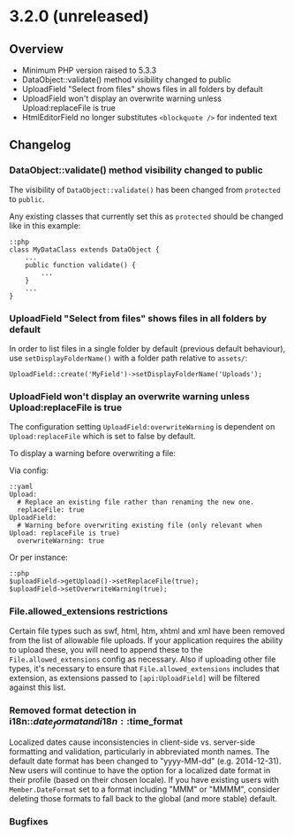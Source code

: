 # 3.2.0 (unreleased)

## Overview

 * Minimum PHP version raised to 5.3.3
 * DataObject::validate() method visibility changed to public
 * UploadField "Select from files" shows files in all folders by default
 * UploadField won't display an overwrite warning unless Upload:replaceFile is true
 * HtmlEditorField no longer substitutes `<blockquote />` for indented text

## Changelog

### DataObject::validate() method visibility changed to public

The visibility of `DataObject::validate()` has been changed from `protected` to `public`.

Any existing classes that currently set this as `protected` should be changed like in
this example:

	::php
	class MyDataClass extends DataObject {
		...
		public function validate() {
			...
		}
		...
	}

### UploadField "Select from files" shows files in all folders by default

In order to list files in a single folder by default (previous default behaviour), 
use `setDisplayFolderName()` with a folder path relative to `assets/`:

	UploadField::create('MyField')->setDisplayFolderName('Uploads');

### UploadField won't display an overwrite warning unless Upload:replaceFile is true

The configuration setting `UploadField:overwriteWarning` is dependent on `Upload:replaceFile` 
which is set to false by default.

To display a warning before overwriting a file:

Via config:

	::yaml
	Upload:
	  # Replace an existing file rather than renaming the new one.
	  replaceFile: true
	UploadField:
	  # Warning before overwriting existing file (only relevant when Upload: replaceFile is true)
	  overwriteWarning: true

Or per instance:

	::php
	$uploadField->getUpload()->setReplaceFile(true);
	$uploadField->setOverwriteWarning(true);

### File.allowed_extensions restrictions

Certain file types such as swf, html, htm, xhtml and xml have been removed from the list
of allowable file uploads. If your application requires the ability to upload these,
you will need to append these to the `File.allowed_extensions` config as necessary.
Also if uploading other file types, it's necessary to ensure that `File.allowed_extensions`
includes that extension, as extensions passed to `[api:UploadField]` will be filtered against
this list.

### Removed format detection in i18n::$date_format and i18n::$time_format

Localized dates cause inconsistencies in client-side vs. server-side formatting
and validation, particularly in abbreviated month names. The default date
format has been changed to "yyyy-MM-dd" (e.g. 2014-12-31). 
New users will continue to have the option for a localized date
format in their profile (based on their chosen locale).
If you have existing users with `Member.DateFormat` set to a format
including "MMM" or "MMMM", consider deleting those formats to fall back to
the global (and more stable) default.

### Bugfixes
